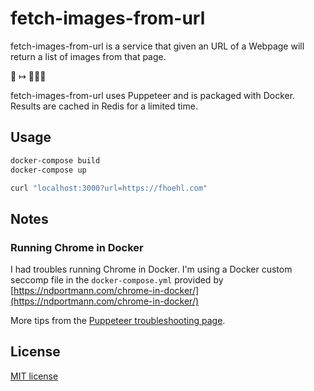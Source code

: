 # fetch-images-from-url

fetch-images-from-url is a service that given an URL of a Webpage will return
a list of images from that page.

📃 ↦ 🗾🌁🌉

fetch-images-from-url uses Puppeteer and is packaged with Docker. Results are
cached in Redis for a limited time.

## Usage

```bash
docker-compose build
docker-compose up
```

```bash
curl "localhost:3000?url=https://fhoehl.com"
```

## Notes

### Running Chrome in Docker

I had troubles running Chrome in Docker. I'm using a Docker custom seccomp file
in the `docker-compose.yml` provided by
[https://ndportmann.com/chrome-in-docker/](https://ndportmann.com/chrome-in-docker/)

More tips from the [Puppeteer troubleshooting
page](https://github.com/puppeteer/puppeteer/blob/master/docs/troubleshooting.md#running-puppeteer-in-docker).

## License

[MIT license](LICENSE)
